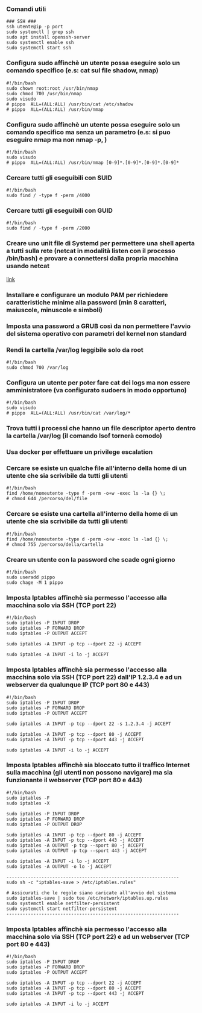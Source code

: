 ### Comandi utili
```
### SSH ###
ssh utente@ip -p port
sudo systemctl | grep ssh
sudo apt install openssh-server
sudo systemctl enable ssh
sudo systemctl start ssh
```
### Configura sudo affinchè un utente possa eseguire solo un comando specifico (e.s: cat sul file shadow, nmap)
```
#!/bin/bash
sudo chown root:root /usr/bin/nmap
sudo chmod 700 /usr/bin/nmap
sudo visudo
# pippo  ALL=(ALL:ALL) /usr/bin/cat /etc/shadow
# pippo  ALL=(ALL:ALL) /usr/bin/nmap
```
### Configura sudo affinchè un utente possa eseguire solo un comando specifico ma senza un parametro (e.s: si puo eseguire nmap ma non nmap -p, )
```
#!/bin/bash
sudo visudo
# pippo  ALL=(ALL:ALL) /usr/bin/nmap [0-9]*.[0-9]*.[0-9]*.[0-9]*
```
### Cercare tutti gli eseguibili con SUID
```
#!/bin/bash
sudo find / -type f -perm /4000
```
### Cercare tutti gli eseguibili con GUID
```
#!/bin/bash
sudo find / -type f -perm /2000
```
### Creare uno unit file di Systemd per permettere una shell aperta a tutti sulla rete (netcat in modalità listen con il processo /bin/bash) e provare a connettersi dalla propria macchina usando netcat
[link](https://github.com/IC-99/cybersecurity/blob/main/esonero%202/unit%C3%A0.txt)
### Installare e configurare un modulo PAM per richiedere caratteristiche minime alla password (min 8 caratteri, maiuscole, minuscole e simboli)

### Imposta una password a GRUB così da non permettere l'avvio del sistema operativo con parametri del kernel non standard

### Rendi la cartella /var/log leggibile solo da root
```
#!/bin/bash
sudo chmod 700 /var/log
```
### Configura un utente per poter fare cat dei logs ma non essere amministratore (va configurato sudoers in modo opportuno)
```
#!/bin/bash
sudo visudo
# pippo  ALL=(ALL:ALL) /usr/bin/cat /var/log/*
```
### Trova tutti i processi che hanno un file descriptor aperto dentro la cartella /var/log (il comando lsof tornerà comodo)

### Usa docker per effettuare un privilege escalation

### Cercare se esiste un qualche file all'interno della home di un utente che sia scrivibile da tutti gli utenti
```
#!/bin/bash
find /home/nomeutente -type f -perm -o+w -exec ls -la {} \;
# chmod 644 /percorso/del/file
```
### Cercare se esiste una cartella all'interno della home di un utente che sia scrivibile da tutti gli utenti
```
#!/bin/bash
find /home/nomeutente -type d -perm -o+w -exec ls -lad {} \;
# chmod 755 /percorso/della/cartella
```
### Creare un utente con la password che scade ogni giorno
```
#!/bin/bash
sudo useradd pippo
sudo chage -M 1 pippo
```
### Imposta Iptables affinchè sia permesso l'accesso alla macchina solo via SSH (TCP port 22)
```
#!/bin/bash
sudo iptables -P INPUT DROP
sudo iptables -P FORWARD DROP
sudo iptables -P OUTPUT ACCEPT

sudo iptables -A INPUT -p tcp --dport 22 -j ACCEPT

sudo iptables -A INPUT -i lo -j ACCEPT
```
### Imposta Iptables affinchè sia permesso l'accesso alla macchina solo via SSH (TCP port 22) dall'IP 1.2.3.4 e ad un webserver da qualunque IP (TCP port 80 e 443)
```
#!/bin/bash
sudo iptables -P INPUT DROP
sudo iptables -P FORWARD DROP
sudo iptables -P OUTPUT ACCEPT

sudo iptables -A INPUT -p tcp --dport 22 -s 1.2.3.4 -j ACCEPT

sudo iptables -A INPUT -p tcp --dport 80 -j ACCEPT
sudo iptables -A INPUT -p tcp --dport 443 -j ACCEPT

sudo iptables -A INPUT -i lo -j ACCEPT
```
### Imposta Iptables affinchè sia bloccato tutto il traffico Internet sulla macchina (gli utenti non possono navigare) ma sia funzionante il webserver (TCP port 80 e 443)
```
#!/bin/bash
sudo iptables -F
sudo iptables -X

sudo iptables -P INPUT DROP
sudo iptables -P FORWARD DROP
sudo iptables -P OUTPUT DROP

sudo iptables -A INPUT -p tcp --dport 80 -j ACCEPT
sudo iptables -A INPUT -p tcp --dport 443 -j ACCEPT
sudo iptables -A OUTPUT -p tcp --sport 80 -j ACCEPT
sudo iptables -A OUTPUT -p tcp --sport 443 -j ACCEPT

sudo iptables -A INPUT -i lo -j ACCEPT
sudo iptables -A OUTPUT -o lo -j ACCEPT

----------------------------------------------------------------
sudo sh -c "iptables-save > /etc/iptables.rules"

# Assicurati che le regole siano caricate all'avvio del sistema
sudo iptables-save | sudo tee /etc/network/iptables.up.rules
sudo systemctl enable netfilter-persistent
sudo systemctl start netfilter-persistent
----------------------------------------------------------------
```
### Imposta Iptables affinchè sia permesso l'accesso alla macchina solo via SSH (TCP port 22) e ad un webserver (TCP port 80 e 443)
```
#!/bin/bash
sudo iptables -P INPUT DROP
sudo iptables -P FORWARD DROP
sudo iptables -P OUTPUT ACCEPT

sudo iptables -A INPUT -p tcp --dport 22 -j ACCEPT
sudo iptables -A INPUT -p tcp --dport 80 -j ACCEPT
sudo iptables -A INPUT -p tcp --dport 443 -j ACCEPT

sudo iptables -A INPUT -i lo -j ACCEPT
```
